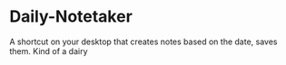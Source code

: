 # Daily-Notetaker
A shortcut on your desktop that creates notes based on the date, saves them. Kind of a dairy
